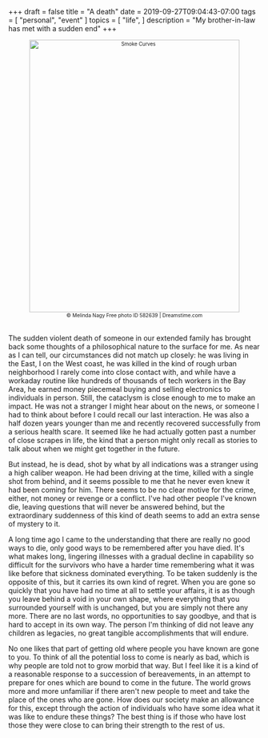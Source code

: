 +++
draft = false
title = "A death"
date = 2019-09-27T09:04:43-07:00
tags = [
  "personal",
  "event"
]
topics = [
  "life",
]
description = "My brother-in-law has met with a sudden end"
+++

<div align="center" style="font-size:x-small"><img src="/abovethefold/dreamstimefree_5826399.jpg" alt="Smoke Curves"
title="Smoke Curves" width="420" height="544" /><br />
© Melinda Nagy
Free photo  ID 582639 | Dreamstime.com
</div><br clear="all" />

The sudden violent death of someone in our extended family has brought back some thoughts of a philosophical nature to the surface for me.
As near as I can tell, our circumstances did not match up closely: he was living in the East, I on the West coast, he was killed in the kind of rough urban neighborhood I rarely come into close contact with, and while have a workaday routine like hundreds of thousands of tech workers in the Bay Area, he earned money piecemeal buying and selling electronics to individuals in person.
Still, the cataclysm is close enough to me to make an impact.
He was not a stranger I might hear about on the news, or someone I had to think about before I could recall our last interaction.
He was also a half dozen years younger than me and recently recovered successfully from a serious health scare.
It seemed like he had actually gotten past a number of close scrapes in life, the kind that a person might only recall as stories to talk about when we might get together in the future.

But instead, he is dead, shot by what by all indications was a stranger using a high caliber weapon.
He had been driving at the time, killed with a single shot from behind, and it seems possible to me that he never even knew it had been coming for him.
There seems to be no clear motive for the crime, either, not money or revenge or a conflict.
I've had other people I've known die, leaving questions that will never be answered behind, but the extraordinary suddenness of this kind of death seems to add an extra sense of mystery to it.

A long time ago I came to the understanding that there are really no good ways to die, only good ways to be remembered after you have died.
It's what makes long, lingering illnesses with a gradual decline in capability so difficult for the survivors who have a harder time remembering what it was like before that sickness dominated everything.
To be taken suddenly is the opposite of this, but it carries its own kind of regret.
When you are gone so quickly that you have had no time at all to settle your affairs, it is as though you leave behind a void in your own shape, where everything that you surrounded yourself with is unchanged, but you are simply not there any more.
There are no last words, no opportunities to say goodbye, and that is hard to accept in its own way.
The person I'm thinking of did not leave any children as legacies, no great tangible accomplishments that will endure.

No one likes that part of getting old where people you have known are gone to you.
To think of all the potential loss to come is nearly as bad, which is why people are told not to grow morbid that way.
But I feel like it is a kind of a reasonable response to a succession of bereavements, in an attempt to prepare for ones which are bound to come in the future.
The world grows more and more unfamiliar if there aren't new people to meet and take the place of the ones who are gone.
How does our society make an allowance for this, except through the action of individuals who have some idea what it was like to endure these things?
The best thing is if those who have lost those they were close to can bring their strength to the rest of us.
